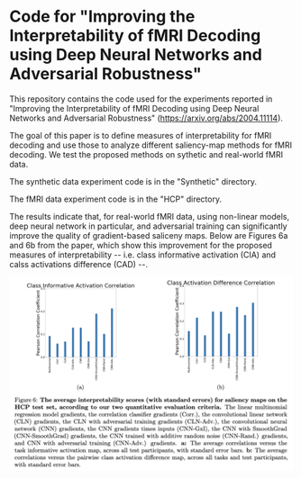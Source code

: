 # Code for "Improving the Interpretability of fMRI Decoding using Deep Neural Networks and Adversarial Robustness"

This repository contains the code used for the experiments reported in "Improving the Interpretability of fMRI Decoding using Deep Neural Networks and Adversarial Robustness" (https://arxiv.org/abs/2004.11114).

The goal of this paper is to define measures of interpretability for fMRI decoding and use those to analyze different saliency-map methods for fMRI decoding. We test the proposed methods on sythetic and real-world fMRI data.

The synthetic data experiment code is in the "Synthetic" directory.

The fMRI data experiment code is in the "HCP" directory.

The results indicate that, for real-world fMRI data, using non-linear models, deep neural network in particular, and adversarial training can significantly improve the quality of gradient-based saliceny maps. Below are Figures 6a and 6b from the paper, which show this improvement for the proposed measures of interpretability -- i.e. class informative activation (CIA) and calss activations difference (CAD) --.

![Optional Text](Figure_6.png)

